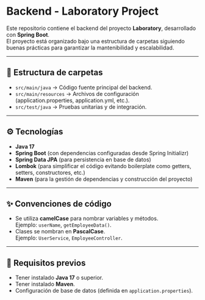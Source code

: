 # Backend - Laboratory Project

Este repositorio contiene el backend del proyecto **Laboratory**, desarrollado con **Spring Boot**.  
El proyecto está organizado bajo una estructura de carpetas siguiendo buenas prácticas para garantizar la mantenibilidad y escalabilidad.

---

## 📂 Estructura de carpetas
- `src/main/java` → Código fuente principal del backend.
- `src/main/resources` → Archivos de configuración (application.properties, application.yml, etc.).
- `src/test/java` → Pruebas unitarias y de integración.

---

## ⚙️ Tecnologías
- **Java 17**
- **Spring Boot** (con dependencias configuradas desde Spring Initializr)
- **Spring Data JPA** (para persistencia en base de datos)
- **Lombok** (para simplificar el código evitando boilerplate como getters, setters, constructores, etc.)
- **Maven** (para la gestión de dependencias y construcción del proyecto)

---

## ✨ Convenciones de código
- Se utiliza **camelCase** para nombrar variables y métodos.  
  Ejemplo: `userName`, `getEmployeeData()`.  
- Clases se nombran en **PascalCase**.  
  Ejemplo: `UserService`, `EmployeeController`.

---

## 🔧 Requisitos previos
- Tener instalado **Java 17** o superior.
- Tener instalado **Maven**.
- Configuración de base de datos (definida en `application.properties`).

